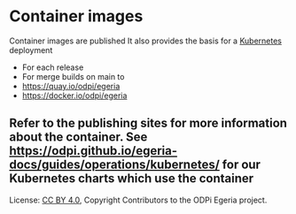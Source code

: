 <!-- SPDX-License-Identifier: CC-BY-4.0 -->
<!-- Copyright Contributors to the ODPi Egeria project 2020. -->

# Container images

Container images are published  It also provides the basis for a [Kubernetes](Kubernetes.md) deployment
 - For each release
 - For merge builds on main
to
 - https://quay.io/odpi/egeria
 - https://docker.io/odpi/egeria

Refer to the publishing sites for more information about the container.
See https://odpi.github.io/egeria-docs/guides/operations/kubernetes/ for our Kubernetes charts which use the container
----
License: [CC BY 4.0](https://creativecommons.org/licenses/by/4.0/),
Copyright Contributors to the ODPi Egeria project.

